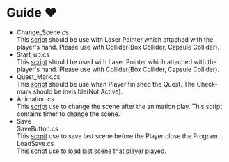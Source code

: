 # Guide :heart:

- Change_Scene.cs<br>
  This [script](https://github.com/IntoDigest/Main_Menu_Sc/blob/master/Change_Scene.cs) should be use with Laser Pointer which attached with the player's hand. Please use with Collider(Box Collider, Capsule Collider).<br>
- Start_up.cs<br>
  This [script](https://github.com/IntoDigest/Main_Menu_Sc/blob/master/Start_up.cs) should be used with Laser Pointer which attached with the player's hand. Please use with Collider(Box Collider, Capsule Collider).<br>
- Quest_Mark.cs<br>
  This [script](https://github.com/IntoDigest/Main_Source_Code/blob/master/Quest_Mark.cs) should be use when Player finished the Quest. The Check-mark should be invisible(Not Active).<br>
- Animation.cs<br>
  This [script](https://github.com/IntoDigest/Main_Source_Code/blob/master/Animation.cs) use to change the scene after the animation play. This script contains timer to change the scene.<br>
- Save<br>
  SaveButton.cs<br>
    This [scrpit](https://github.com/IntoDigest/Main_Source_Code/blob/master/Save/SaveButton.cs) use to save last scene before the Player close the Program.<br>
  LoadSave.cs<br>
    This [script](https://github.com/IntoDigest/Main_Source_Code/blob/master/Save/LoadSave.cs) use to load last scene that player played.

